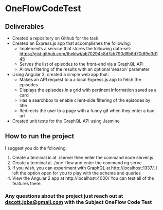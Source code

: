 # OneFlowCodeTest

## Deliverables

+ Created a repository on Github for the task
+ Created an Express.js app that accomplishes the following:
    + Implements a service that stores the following data-set: https://gist.github.com/thekiwi/ab70294c8d7ab790d9b6d70df9d3d145
    + Serves the list of episodes to the front-end via a GraphQL API
    + Allows filtering of the results with an optional ‘season’ parameter
+ Using Angular 2, created a simple web app that:
    + Makes an API request to a a local Express.js app to fetch the episodes
    + Displays the episodes in a grid with pertinent information saved as a card
    + Has a searchbox to enable client-side filtering of the episodes by title
    + Redirects the user to a page with a funny gif when they enter a bad url
+ Created unit tests for the GraphQL API using Jasmine

## How to run the project

I suggest you do the following:

1. Create a terminal in at ./server then enter the command node server.js
1. Create a terminal at ./one-flow and enter the command ng serve
1. If you wish, you can experiment with GraphQL at http://localhost:1337/. I left the option open for you to play with the schema and queries
1. View the Angular 2 app at http://localhost:4000/ You can test all of the features there.

### Any questions about the project just reach out at dscott.jobs@gmail.com with the Subject OneFlow Code Test